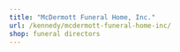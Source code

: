 ```yaml
---
title: "McDermott Funeral Home, Inc."
url: /kennedy/mcdermott-funeral-home-inc/
shop: funeral directors
---
```

